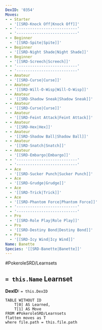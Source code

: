 ```yaml
---
DexID: '0354'
Moves:
- - Starter
  - '[[SRD-Knock Off|Knock Off]]'
- - '---------------------------'
  - '---------------------------'
- - Beginner
  - '[[SRD-Spite|Spite]]'
- - Beginner
  - '[[SRD-Night Shade|Night Shade]]'
- - Beginner
  - '[[SRD-Screech|Screech]]'
- - '---------------------------'
  - '---------------------------'
- - Amateur
  - '[[SRD-Curse|Curse]]'
- - Amateur
  - '[[SRD-Will-O-Wisp|Will-O-Wisp]]'
- - Amateur
  - '[[SRD-Shadow Sneak|Shadow Sneak]]'
- - Amateur
  - '[[SRD-Curse|Curse]]'
- - Amateur
  - '[[SRD-Feint Attack|Feint Attack]]'
- - Amateur
  - '[[SRD-Hex|Hex]]'
- - Amateur
  - '[[SRD-Shadow Ball|Shadow Ball]]'
- - Amateur
  - '[[SRD-Snatch|Snatch]]'
- - Amateur
  - '[[SRD-Embargo|Embargo]]'
- - '---------------------------'
  - '---------------------------'
- - Ace
  - '[[SRD-Sucker Punch|Sucker Punch]]'
- - Ace
  - '[[SRD-Grudge|Grudge]]'
- - Ace
  - '[[SRD-Trick|Trick]]'
- - Ace
  - '[[SRD-Phantom Force|Phantom Force]]'
- - '---------------------------'
  - '---------------------------'
- - Pro
  - '[[SRD-Role Play|Role Play]]'
- - Pro
  - '[[SRD-Destiny Bond|Destiny Bond]]'
- - Pro
  - '[[SRD-Icy Wind|Icy Wind]]'
Name: Banette
Species: '[[SRD-Banette|Banette]]'
---
```


#PokeroleSRD/Learnsets

## `= this.Name` Learnset

**DexID:** `= this.DexID`

```dataview
TABLE WITHOUT ID
    T[0] AS Learned,
    T[1] AS Move
FROM #PokeroleSRD/Learnsets
flatten moves as T
where file.path = this.file.path
```
